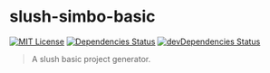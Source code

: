 slush-simbo-basic
=================

[![MIT License](http://img.shields.io/:license-mit-blue.svg?style=flat-square)](http://simbo.mit-license.org/)
[![Dependencies Status](https://img.shields.io/david/simbo/slush-simbo-basic.svg?style=flat-square)](https://david-dm.org/simbo/slush-simbo-basic)
[![devDependencies Status](https://img.shields.io/david/dev/simbo/slush-simbo-basic.svg?style=flat-square)](https://david-dm.org/simbo/slush-simbo-basic#info=devDependencies)

  > A slush basic project generator.
